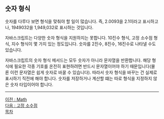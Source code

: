 ## 숫자 형식
숫자를 다루다 보면 형식을 맞춰야 할 일이 많습니다. 즉, 2.0093을 2.1이라고 표시하고나, 1949032을 1,949,032로 표시하는 것입니다.

자바스크립트는 다양한 숫자 형식을 지원하지는 못합니다. 10진수 형식, 고정 소수점 형식, 지수 형식이 몇 가지 있는 정도입니다. 숫자를 2진수, 8진수, 16진수로 나타낼 수도 있습니다.

자바스크립트의 숫자 형식 메서드는 모두 숫자가 아니라 문자열을 반환합니다. 해당 형식에 필요한 각종 기호를 온전히 표현하려면 반드시 문자열이어야 하기 때문입니다(물론 이런 문자열은 쉽게 숫자로 바꿀 수 있습니다). 따라서 숫자 형식을 바꾸는 건 실제로 표시하기 직전에 해야 합니다. 숫자를 저장하거나 계산할 떄는 따로 형식을 지정하지 않은 숫자 타입이어야 합니다. 

***
[이전 : Math](preview.md) <br/>
[다음 : 고정 소수점](16.1.1.md) <br/>
[목차](../progressCheck.md)